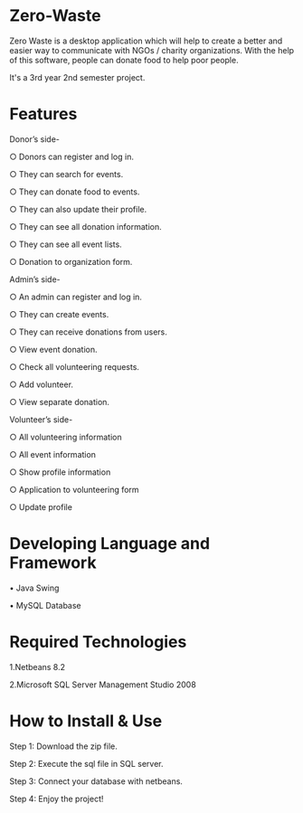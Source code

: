 # Zero-Waste
Zero Waste is a desktop application which will help to create a better and easier way to communicate with NGOs / charity organizations.
With the help of this software, people can donate food to help poor people.

It's a 3rd year 2nd semester project.

# Features
Donor’s side-

○ Donors can register and log in.

○ They can search for events.

○ They can donate food to events.

○ They can also update their profile.

○ They can see all donation information.

○ They can see all event lists.

○ Donation to organization form.


Admin’s side-

○ An admin can register and log in.

○ They can create events.

○ They can receive donations from users.

○ View event donation.

○ Check all volunteering requests.

○ Add volunteer.

○ View separate donation.


Volunteer’s side-

○ All volunteering information

○ All event information

○ Show profile information

○ Application to volunteering form

○ Update profile



# Developing Language and Framework  
•	Java Swing

•	MySQL Database

# Required Technologies 
1.Netbeans 8.2

2.Microsoft SQL Server Management Studio 2008

# How to Install & Use
Step 1: Download the zip file. 

Step 2: Execute the sql file in SQL server. 

Step 3: Connect your database with netbeans. 

Step 4: Enjoy the project!
